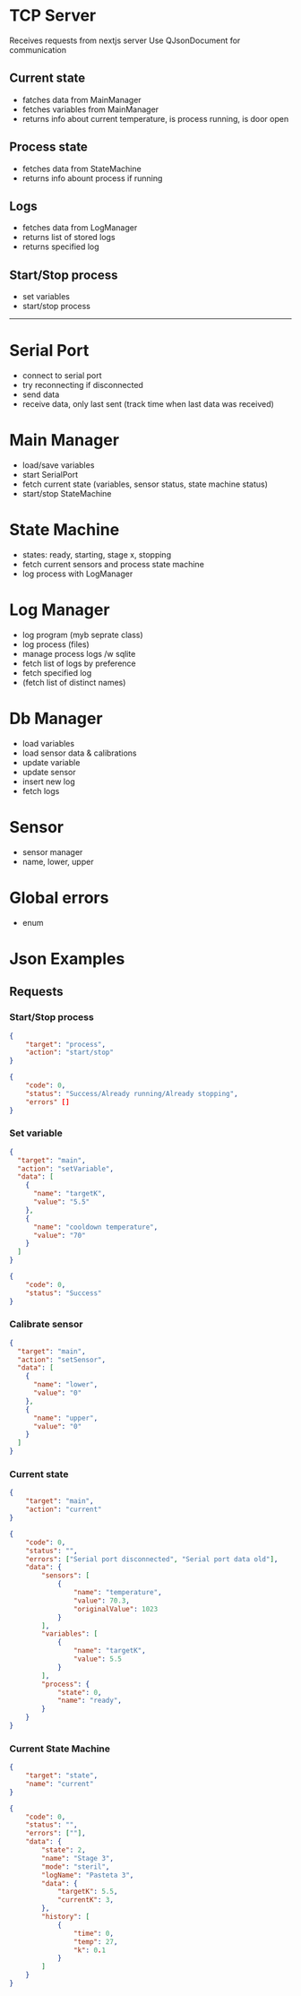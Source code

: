 # TCP Server

Receives requests from nextjs server
Use QJsonDocument for communication

## Current state

- fatches data from MainManager
- fetches variables from MainManager
- returns info about current temperature, is process running, is door open

## Process state

- fetches data from StateMachine
- returns info abount process if running

## Logs

- fetches data from LogManager
- returns list of stored logs
- returns specified log

## Start/Stop process

- set variables
- start/stop process

---

# Serial Port

- connect to serial port
- try reconnecting if disconnected
- send data
- receive data, only last sent (track time when last data was received)

# Main Manager

- load/save variables
- start SerialPort
- fetch current state (variables, sensor status, state machine status)
- start/stop StateMachine

# State Machine

- states: ready, starting, stage x, stopping
- fetch current sensors and process state machine
- log process with LogManager

# Log Manager

- log program (myb seprate class)
- log process (files)
- manage process logs /w sqlite
- fetch list of logs by preference
- fetch specified log
- (fetch list of distinct names)

# Db Manager

- load variables
- load sensor data & calibrations
- update variable
- update sensor
- insert new log
- fetch logs

# Sensor

- sensor manager
- name, lower, upper

# Global errors

- enum

# Json Examples

## Requests

### Start/Stop process

```json
{
    "target": "process",
    "action": "start/stop"
}

{
    "code": 0,
    "status": "Success/Already running/Already stopping",
    "errors" []
}
```

### Set variable

```json
{
  "target": "main",
  "action": "setVariable",
  "data": [
    {
      "name": "targetK",
      "value": "5.5"
    },
    {
      "name": "cooldown temperature",
      "value": "70"
    }
  ]
}

{
    "code": 0,
    "status": "Success"
}
```

### Calibrate sensor

```json
{
  "target": "main",
  "action": "setSensor",
  "data": [
    {
      "name": "lower",
      "value": "0"
    },
    {
      "name": "upper",
      "value": "0"
    }
  ]
}
```

### Current state

```json
{
    "target": "main",
    "action": "current"
}

{
    "code": 0,
    "status": "",
    "errors": ["Serial port disconnected", "Serial port data old"],
    "data": {
        "sensors": [
            {
                "name": "temperature",
                "value": 70.3,
                "originalValue": 1023
            }
        ],
        "variables": [
            {
                "name": "targetK",
                "value": 5.5
            }
        ],
        "process": {
            "state": 0,
            "name": "ready",
        }
    }
}
```

### Current State Machine

```json
{
    "target": "state",
    "name": "current"
}

{
    "code": 0,
    "status": "",
    "errors": [""],
    "data": {
        "state": 2,
        "name": "Stage 3",
        "mode": "steril",
        "logName": "Pasteta 3",
        "data": {
            "targetK": 5.5,
            "currentK": 3,
        },
        "history": [
            {
                "time": 0,
                "temp": 27,
                "k": 0.1
            }
        ]
    }
}
```
